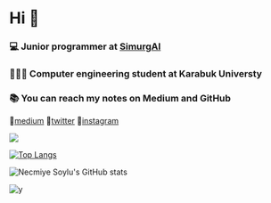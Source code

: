 # Hi  🤗

### 💻 Junior programmer at [SimurgAI](https://www.simurgai.com) 

### 👩🏻‍💻 Computer engineering student at Karabuk Universty

### 📚 You can reach my notes on Medium and GitHub
🔗[medium](https://medium.com/@necmiyesoylu) 🔗[twitter](https://twitter.com/necmiye_soylu) 🔗[instagram](https://www.instagram.com)

![](https://komarev.com/ghpvc/?username=NecmiyeSoylu)

[![Top Langs](https://github-readme-stats.vercel.app/api/top-langs/?username=NecmiyeSoylu&layout=compact&exclude_repo=github-readme-stats,anuraghazra.github.io)](https://github.com/anuraghazra/github-readme-stats)

![Necmiye Soylu's GitHub stats](https://github-readme-stats.vercel.app/api?username=NecmiyeSoylu&show_icons=true&hide=contributed,prs,issues)

![y ](https://media-exp2.licdn.com/dms/image/C4D0BAQGAxZB9nanFMg/company-logo_200_200/0/1604772619897?e=2147483647&v=beta&t=SBvpybEkQXhX3NmBmIB_weyyorYhk-XK_qnUYKa0LEg)
